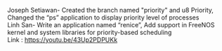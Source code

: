 Joseph Setiawan- Created the branch named "priority" and u8 Priority, Changed the “ps” application to display priority level of processes <br>
Linh San- Write an application named “renice”, Add support in FreeNOS kernel and system libraries for priority-based scheduling <br>
Link : https://youtu.be/43Up2PDPUKk
